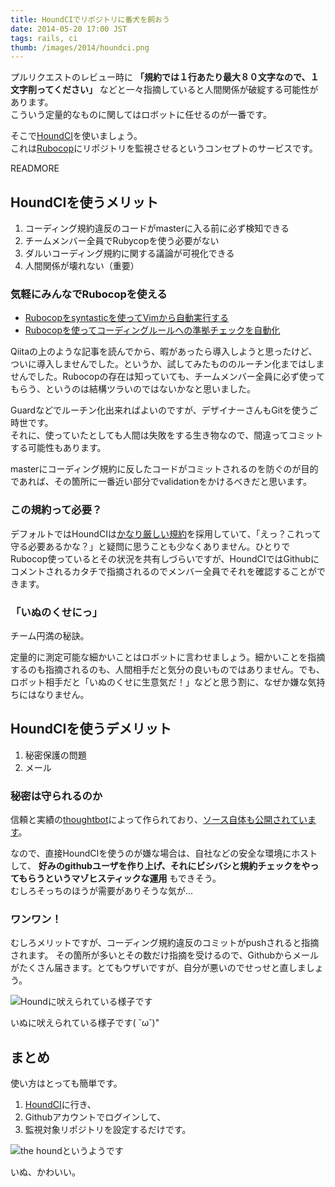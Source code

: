 ```yaml
---
title: HoundCIでリポジトリに番犬を飼おう
date: 2014-05-20 17:00 JST
tags: rails, ci
thumb: /images/2014/houndci.png
---
```


プルリクエストのレビュー時に __「規約では１行あたり最大８０文字なので、１文字削ってください」__ などと一々指摘していると人間関係が破綻する可能性があります。  
こういう定量的なものに関してはロボットに任せるのが一番です。

そこで[HoundCI](https://houndci.com/sign_in)を使いましょう。  
これは[Rubocop](https://github.com/bbatsov/rubocop)にリポジトリを監視させるというコンセプトのサービスです。

READMORE

## HoundCIを使うメリット

1. コーディング規約違反のコードがmasterに入る前に必ず検知できる
2. チームメンバー全員でRubycopを使う必要がない
3. ダルいコーディング規約に関する議論が可視化できる
4. 人間関係が壊れない（重要）

### 気軽にみんなでRubocopを使える

- [Rubocopをsyntasticを使ってVimから自動実行する](http://qiita.com/yuku_t/items/0ac33cea18e10f14e185)
- [Rubocopを使ってコーディングルールへの準拠チェックを自動化](http://qiita.com/yaotti/items/4f69a145a22f9c8f8333)

Qiitaの上のような記事を読んでから、暇があったら導入しようと思ったけど、ついに導入しませんでした。というか、試してみたもののルーチン化まではしませんでした。Rubocopの存在は知っていても、チームメンバー全員に必ず使ってもらう、というのは結構ツラいのではないかなと思いました。

Guardなどでルーチン化出来ればよいのですが、デザイナーさんもGitを使うご時世です。  
それに、使っていたとしても人間は失敗をする生き物なので、間違ってコミットする可能性もあります。

masterにコーディング規約に反したコードがコミットされるのを防ぐのが目的であれば、その箇所に一番近い部分でvalidationをかけるべきだと思います。

### この規約って必要？

デフォルトではHoundCIは[かなり厳しい規約](https://github.com/thoughtbot/guides/tree/master/style#ruby)を採用していて、「えっ？これって守る必要あるかな？」と疑問に思うことも少なくありません。ひとりでRubocop使っているとその状況を共有しづらいですが、HoundCIではGithubにコメントされるカタチで指摘されるのでメンバー全員でそれを確認することができます。

### 「いぬのくせにっ」

チーム円満の秘訣。

定量的に測定可能な細かいことはロボットに言わせましょう。細かいことを指摘するのも指摘されるのも、人間相手だと気分の良いものではありません。でも、ロボット相手だと「いぬのくせに生意気だ！」などと思う割に、なぜか嫌な気持ちにはなりません。

## HoundCIを使うデメリット

1. 秘密保護の問題
2. メール

### 秘密は守られるのか

信頼と実績の[thoughtbot](http://thoughtbot.com/)によって作られており、[ソース自体も公開されています](https://github.com/thoughtbot/hound)。

なので、直接HoundCIを使うのが嫌な場合は、自社などの安全な環境にホストして、 __好みのgithubユーザを作り上げ、それにビシバシと規約チェックをやってもらうというマゾヒスティックな運用__ もできそう。  
むしろそっちのほうが需要がありそうな気が...

### ワンワン！

むしろメリットですが、コーディング規約違反のコミットがpushされると指摘されます。
その箇所が多いとその数だけ指摘を受けるので、Githubからメールがたくさん届きます。とてもウザいですが、自分が悪いのでせっせと直しましょう。

<img src='/images/2014/houndci_screen_shot.png' class='img-responsive' alt='Houndに吠えられている様子です' />

いぬに吠えられている様子です( ˘ω˘)"

## まとめ

使い方はとっても簡単です。

1. [HoundCI](https://houndci.com/sign_in)に行き、
2. Githubアカウントでログインして、
3. 監視対象リポジトリを設定するだけです。

<img src='/images/2014/the_hound.jpeg' class='img-circle img-responsive' alt='the houndというようです' />

いぬ、かわいい。
